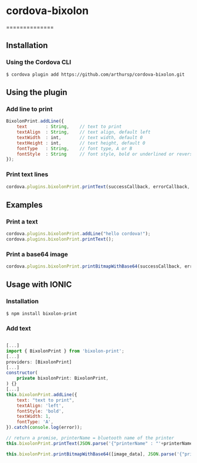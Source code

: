 # cordova-bixolon
==============

## Installation

### Using the Cordova CLI

```
$ cordova plugin add https://github.com/arthursp/cordova-bixolon.git
```

## Using the plugin

### Add line to print

```javascript
BixolonPrint.addLine({
    text       : String,    // text to print
    textAlign  : String,    // text align, default left
    textWidth  : int,       // text width, default 0
    textHeight : int,       // text height, default 0
    fontType   : String,    // font type, A or B
    fontStyle  : String     // font style, bold or underlined or reversed
});
```
### Print text lines

```javascript
cordova.plugins.bixolonPrint.printText(successCallback, errorCallback, config Object);
```

## Examples

### Print a text

```javascript
cordova.plugins.bixolonPrint.addLine("hello cordova!");
cordova.plugins.bixolonPrint.printText();
```
### Print a base64 image
```javascript
cordova.plugins.bixolonPrint.printBitmapWithBase64(successCallback, errorCallback, image, config);
```

## Usage with IONIC

### Installation

```
$ npm install bixolon-print
```

### Add text
```javascript

[...]
import { BixolonPrint } from 'bixolon-print';
[...]
providers: [BixolonPrint]
[...]
constructor(
    private bixolonPrint: BixolonPrint,
) {}
[...]
this.bixolonPrint.addLine({
    text: "text to print",
    textAlign: 'left',
    fontStyle: 'bold',
    textWidth: 1,
    fontType: 'A',
}).catch(console.log(error));

// return a promise, printerName = bluetooth name of the printer
this.bixolonPrint.printText(JSON.parse('{"printerName" : "'+printerName+'"}'));

this.bixolonPrint.printBitmapWithBase64([image_data], JSON.parse('{"printerName" : "'+printerName+'"}'));

```
